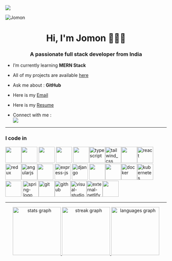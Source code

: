  <a href="https://jomonh.netlify.app/"><img src="https://github.com/Jomonhh/Jomonhh/blob/main/Banner.png"></a>
 
<p align="left"> <img src="https://komarev.com/ghpvc/?username=Jomonhh&label=Profile%20views&color=0e75b6&style=flat" alt="Jomon" /> </p>

<h1 align="center">Hi, I'm Jomon 🧑🏻‍💻</h1>

<h3 align="center">A passionate full stack developer from India</h3>

-  I’m currently learning   **MERN Stack**

-  All of my projects are available [here](https://jomonh.netlify.app/)

-  Ask me about    : **GitHub**

-  Here is my <a href="mailto:info.jomonh@gmail.com."> Email</a>


- Here is my [Resume](https://github.com/Jomonhh/Jomonhh/assets/146743628/4b5cf687-b90b-4433-b951-45891bb9801e)

- Connect  with me :<br> [<img src="https://img.shields.io/badge/LinkedIn-0077B5?style=for-the-badge&logo=linkedin&logoColor=white" />](https://linkedin.com/in/jomonh)


<hr>

### I code in
<img height="50" width="50" src="https://img.icons8.com/color/1000/000000/python.png" /><img height="50" width="50" src="https://img.icons8.com/color/1000/000000/java-coffee-cup-logo.png" /> <img height="50" width="50" src="https://img.icons8.com/color/1000/000000/html-5.png" /> <img height="50" width="50" src="https://img.icons8.com/color/1000/000000/css3.png" />  <img height="50" width="50" src="https://img.icons8.com/color/1000/000000/javascript.png"/><img width="50" height="50" src="https://img.icons8.com/color/1000/typescript.png" alt="typescript"/><img width="50" height="50" src="https://img.icons8.com/fluency/1000/tailwind_css.png" alt="tailwind_css"/><img height="50" width="50" src="https://img.icons8.com/color/1000/000000/bootstrap.png" /><img width="50" height="50" src="https://img.icons8.com/plasticine/1000/react.png" alt="react"/><img width="50" height="50" src="https://img.icons8.com/color/1000/redux.png" alt="redux"/><img width="50" height="50" src="https://img.icons8.com/color/1000/angularjs.png" alt="angularjs"/><img height="50" width="50" src="https://img.icons8.com/color/1000/000000/nodejs.png"/>    <img width="50" height="50" src="https://img.icons8.com/officel/1000/express-js.png" alt="express-js"/> <img width="50" height="50" src="https://img.icons8.com/color/1000/django.png" alt="django"/>       <img height="50" width="50" src="https://img.icons8.com/color/1000/000000/mysql-logo.png"/><img height="50" width="50" src="https://img.icons8.com/color/1000/000000/mongodb.png"/><img width="50" height="50" src="https://img.icons8.com/fluency/1000/docker.png" alt="docker"/><img width="50" height="50" src="https://img.icons8.com/color/1000/kubernetes.png" alt="kubernetes"/> <img height="50" width="50" src="https://img.icons8.com/color/1000/000000/spring-logo.png"/> <img width="50" height="50" src="https://img.icons8.com/officel/1000/spring-logo.png" alt="spring-logo"/><img width="50" height="50" src="https://img.icons8.com/color/1000/git.png" alt="git"/><img width="50" height="50" src="https://img.icons8.com/nolan/1000/github.png" alt="github"/><img width="50" height="50" src="https://img.icons8.com/color/1000/visual-studio-code-2019.png" alt="visual-studio-code-2019"/><img width="50" height="50" src="https://img.icons8.com/external-tal-revivo-shadow-tal-revivo/1000/external-netlify-a-cloud-computing-company-that-offers-hosting-and-serverless-backend-services-for-static-websites-logo-shadow-tal-revivo.png" alt="external-netlify-a-cloud-computing-company-that-offers-hosting-and-serverless-backend-services-for-static-websites-logo-shadow-tal-revivo"/><img height="50" width="50" src="https://img.icons8.com/color/48/000000/google-firebase-console.png"/>

<hr>

<div align="center">
 <a href="https://github.com/Jomonhh/Jomonhh">
  <img src="https://github-readme-stats.vercel.app/api?username=Jomonhh&hide_title=false&hide_rank=false&show_icons=true&include_all_commits=true&count_private=true&disable_animations=false&theme=dracula&locale=en&hide_border=false" height="150" alt="stats graph"  />
  <img src="https://streak-stats.demolab.com?user=Jomonhh&locale=en&mode=daily&theme=dracula&hide_border=false&border_radius=5" height="150" alt="streak graph"  />
  <img src="https://github-readme-stats.vercel.app/api/top-langs?username=Jomonhh&locale=en&hide_title=false&layout=compact&card_width=320&langs_count=5&theme=dracula&hide_border=false" height="150" alt="languages graph"  />
</a>
 
</div>





